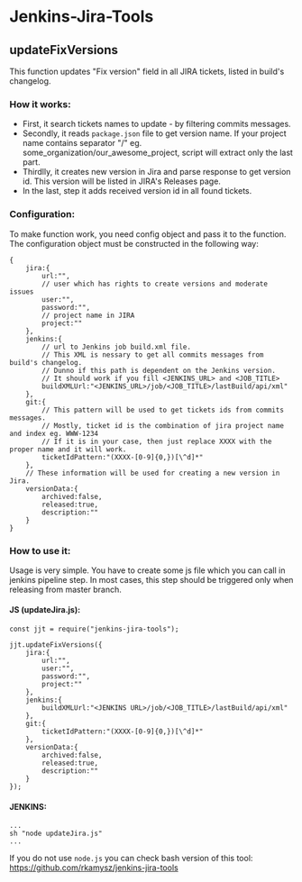# Jenkins-Jira-Tools

## updateFixVersions

This function updates "Fix version" field in all JIRA tickets, listed in build's changelog.

### How it works:
- First, it search tickets names to update - by filtering commits messages.
- Secondly, it reads `package.json` file to get version name. If your project name contains separator "/" eg. some_organization/our_awesome_project, script will extract only the last part.
- Thirdlly, it creates new version in Jira and parse response to get version id. 
This version will be listed in JIRA's Releases page.
- In the last, step it adds received version id in all found tickets.

### Configuration:

To make function work, you need config object and pass it to the function.
The configuration object must be constructed in the following way:
```
{
    jira:{
        url:"",
        // user which has rights to create versions and moderate issues
        user:"",
        password:"",
        // project name in JIRA
        project:""
    },
    jenkins:{
        // url to Jenkins job build.xml file. 
        // This XML is nessary to get all commits messages from build's changelog.
        // Dunno if this path is dependent on the Jenkins version.
        // It should work if you fill <JENKINS_URL> and <JOB_TITLE>
        buildXMLUrl:"<JENKINS_URL>/job/<JOB_TITLE>/lastBuild/api/xml"
    },
    git:{
        // This pattern will be used to get tickets ids from commits messages.
        // Mostly, ticket id is the combination of jira project name and index eg. WWW-1234
        // If it is in your case, then just replace XXXX with the proper name and it will work.
        ticketIdPattern:"(XXXX-[0-9]{0,})[\^d]*"
    },
    // These information will be used for creating a new version in Jira.
    versionData:{
        archived:false,
        released:true,
        description:""
    }
}
```
### How to use it:

Usage is very simple. You have to create some js file which you can call in jenkins pipeline step.
In most cases, this step should be triggered only when releasing from master branch.

#### JS (updateJira.js):
```
const jjt = require("jenkins-jira-tools");

jjt.updateFixVersions({
    jira:{
        url:"",
        user:"",
        password:"",
        project:""
    },
    jenkins:{
        buildXMLUrl:"<JENKINS URL>/job/<JOB_TITLE>/lastBuild/api/xml"
    },
    git:{
        ticketIdPattern:"(XXXX-[0-9]{0,})[\^d]*"
    },
    versionData:{
        archived:false,
        released:true,
        description:""
    }
});
```
#### JENKINS:
```
...
sh "node updateJira.js"
...
```

If you do not use `node.js` you can check bash version of this tool:
https://github.com/rkamysz/jenkins-jira-tools
